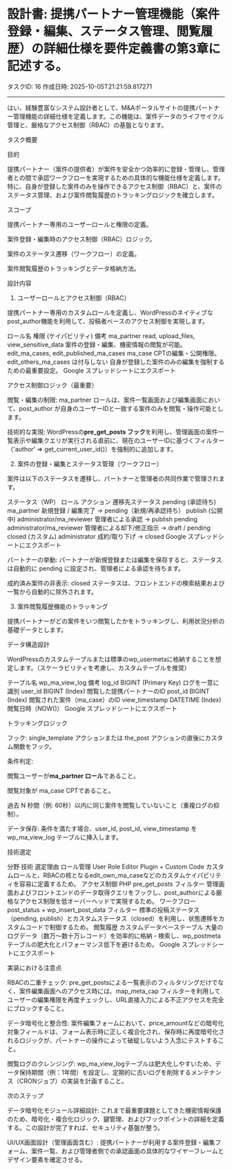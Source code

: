 # 設計書: 提携パートナー管理機能（案件登録・編集、ステータス管理、閲覧履歴）の詳細仕様を要件定義書の第3章に記述する。

タスクID: 16
作成日時: 2025-10-05T21:21:59.817271

---

はい、経験豊富なシステム設計者として、M&Aポータルサイトの提携パートナー管理機能の詳細仕様を定義します。この機能は、案件データのライフサイクル管理と、厳格なアクセス制御（RBAC）の基盤となります。

タスク概要

目的

提携パートナー（案件の提供者）が案件を安全かつ効率的に登録・管理し、管理者との間で承認ワークフローを実現するための具体的な機能仕様を定義します。特に、自身が登録した案件のみを操作できるアクセス制御（RBAC）と、案件のステータス管理、および案件閲覧履歴のトラッキングロジックを確立します。

スコープ

提携パートナー専用のユーザーロールと権限の定義。

案件登録・編集時のアクセス制御（RBAC）ロジック。

案件のステータス遷移（ワークフロー）の定義。

案件閲覧履歴のトラッキングとデータ格納方法。

設計内容

1. ユーザーロールとアクセス制御（RBAC）

提携パートナー専用のカスタムロールを定義し、WordPressのネイティブなpost_author機能を利用して、投稿者ベースのアクセス制御を実現します。

ロール名	権限 (ケイパビリティ)	備考
ma_partner	read, upload_files, view_sensitive_data	案件の登録・編集、機密情報の閲覧が可能。
	edit_ma_cases, edit_published_ma_cases	ma_case CPTの編集・公開権限。
	edit_others_ma_cases は付与しない	自身が登録した案件のみの編集を強制するための最重要設定。
Google スプレッドシートにエクスポート

アクセス制御ロジック（最重要）

閲覧・編集の制限: ma_partner ロールは、案件一覧画面および編集画面において、post_author が自身のユーザーIDと一致する案件のみを閲覧・操作可能とします。

技術的な実現: WordPressの**pre_get_posts フック**を利用し、管理画面の案件一覧表示や編集クエリが実行される直前に、現在のユーザーIDに基づくフィルター（'author' => get_current_user_id()）を強制的に追加します。

2. 案件の登録・編集とステータス管理（ワークフロー）

案件は以下のステータスを遷移し、パートナーと管理者の共同作業で管理されます。

ステータス（WP）	ロール	アクション	遷移先ステータス
pending (承認待ち)	ma_partner	新規登録 / 編集完了	→ pending（新規/再承認待ち）
publish (公開中)	administrator/ma_reviewer	管理者による承認	→ publish
pending	administrator/ma_reviewer	管理者による却下/修正指示	→ draft / pending
closed (カスタム)	administrator	成約/取り下げ	→ closed
Google スプレッドシートにエクスポート

パートナーの挙動: パートナーが新規登録または編集を保存すると、ステータスは自動的に pending に設定され、管理者による承認を待ちます。

成約済み案件の非表示: closed ステータスは、フロントエンドの検索結果および一覧から自動的に除外されます。

3. 案件閲覧履歴機能のトラッキング

提携パートナーがどの案件をいつ閲覧したかをトラッキングし、利用状況分析の基礎データとします。

データ構造設計

WordPressのカスタムテーブルまたは標準のwp_usermetaに格納することを想定します。（スケーラビリティを考慮し、カスタムテーブルを推奨）

テーブル名	wp_ma_view_log	備考
log_id	BIGINT (Primary Key)	ログを一意に識別
user_id	BIGINT (Index)	閲覧した提携パートナーのID
post_id	BIGINT (Index)	閲覧された案件（ma_case）のID
view_timestamp	DATETIME (Index)	閲覧日時（NOW()）
Google スプレッドシートにエクスポート

トラッキングロジック

フック: single_template アクションまたは the_post アクションの直後にカスタム関数をフック。

条件判定:

閲覧ユーザーが**ma_partner ロール**であること。

閲覧対象が ma_case CPTであること。

過去 N 秒間（例: 60秒）以内に同じ案件を閲覧していないこと（重複ログの抑制）。

データ保存: 条件を満たす場合、user_id, post_id, view_timestamp を wp_ma_view_log テーブルに挿入します。

技術選定

分野	技術	選定理由
ロール管理	User Role Editor Plugin + Custom Code	カスタムロールと、RBACの核となるedit_own_ma_caseなどのカスタムケイパビリティを容易に定義するため。
アクセス制御	PHP pre_get_posts フィルター	管理画面およびフロントエンドのデータ取得クエリをフックし、post_authorによる厳格なアクセス制限を低オーバーヘッドで実現するため。
ワークフロー	post_status + wp_insert_post_data フィルター	標準の投稿ステータス（pending, publish）とカスタムステータス（closed）を利用し、状態遷移をカスタムコードで制御するため。
閲覧履歴	カスタムデータベーステーブル	大量のログデータ（数万〜数十万レコード）を効率的に格納・検索し、wp_postmetaテーブルの肥大化とパフォーマンス低下を避けるため。
Google スプレッドシートにエクスポート

実装における注意点

RBACの二重チェック: pre_get_postsによる一覧表示のフィルタリングだけでなく、案件編集画面へのアクセス時には、map_meta_cap フィルターを利用してユーザーの編集権限を再度チェックし、URL直接入力による不正アクセスを完全にブロックすること。

データ暗号化と整合性: 案件編集フォームにおいて、price_amountなどの暗号化対象フィールドは、フォーム表示時に正しく複合化され、保存時に再度暗号化されるロジックが、パートナーの操作によって破綻しないよう入念にテストすること。

閲覧ログのクレンジング: wp_ma_view_logテーブルは肥大化しやすいため、データ保持期間（例：1年間）を設定し、定期的に古いログを削除するメンテナンス（CRONジョブ）の実装を計画すること。

次のステップ

データ暗号化モジュール詳細設計: これまで最重要課題としてきた機密情報保護のため、暗号化・複合化ロジック、鍵管理、およびフックポイントの詳細を定義する。この設計が完了すれば、セキュリティ基盤が整う。

UI/UX画面設計（管理画面含む）: 提携パートナーが利用する案件登録・編集フォーム、案件一覧、および管理者側での承認画面の具体的なワイヤーフレームとデザイン要素を確定させる。